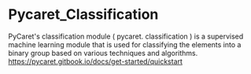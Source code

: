 # Pycaret_Classification   

PyCaret's classification module ( pycaret. classification ) is  a supervised machine learning module that is used for classifying the elements into a binary group based on various techniques and algorithms.</br>
https://pycaret.gitbook.io/docs/get-started/quickstart 
    





